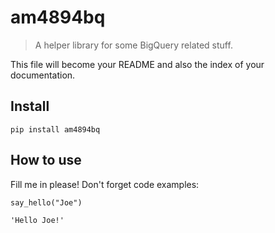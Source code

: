 # am4894bq
> A helper library for some BigQuery related stuff.


This file will become your README and also the index of your documentation.

## Install

`pip install am4894bq`

## How to use

Fill me in please! Don't forget code examples:

```
say_hello("Joe")
```




    'Hello Joe!'


